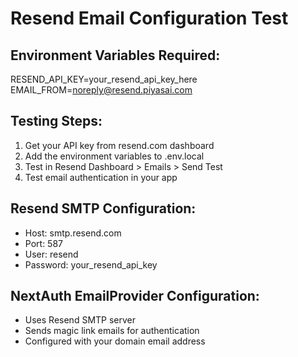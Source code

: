# Resend Email Configuration Test

## Environment Variables Required:

RESEND_API_KEY=your_resend_api_key_here
EMAIL_FROM=noreply@resend.piyasai.com

## Testing Steps:

1. Get your API key from resend.com dashboard
2. Add the environment variables to .env.local
3. Test in Resend Dashboard > Emails > Send Test
4. Test email authentication in your app

## Resend SMTP Configuration:

- Host: smtp.resend.com
- Port: 587
- User: resend
- Password: your_resend_api_key

## NextAuth EmailProvider Configuration:

- Uses Resend SMTP server
- Sends magic link emails for authentication
- Configured with your domain email address
